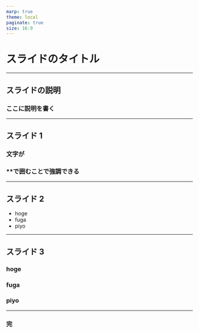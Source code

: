 ```yaml
---
marp: true
theme: local
paginate: true
size: 16:9
---
```


<!--
_class: headline
-->

# スライドのタイトル

---

<!--
_class: general
-->

## スライドの説明

### ここに説明を書く

---

<!--
_class: general
_header: "Qiita"
_footer: "スライドasddddddddddddddddddddddddddddddddddddddddddddddddddddddd"
-->

## スライド 1

### 文字が
### \*\*で囲むことで**強調**できる

---

<!--
_class: general
_header: "Qiita"
_footer: "スライド"
-->

## スライド 2

- hoge
- fuga
- piyo

---

<!--
_class: general
_header: "Qiita"
_footer: "スライド"
-->

## スライド 3

### hoge
### fuga
### piyo

---

<!--
_class: general
-->

### 完